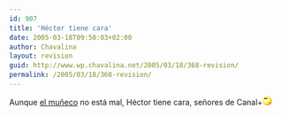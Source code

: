 ```yaml
---
id: 907
title: 'Héctor tiene cara'
date: 2005-03-18T09:50:03+02:00
author: Chavalina
layout: revision
guid: http://www.wp.chavalina.net/2005/03/18/368-revision/
permalink: /2005/03/18/368-revision/
---
```

Aunque <a href="http://www.kirai.bitacoras.com/index.php?p=463" target="_blank">el muñeco</a> no está mal, Héctor tiene cara, señores de Canal+![emo](/imagenes/emoticonos/pensativo.gif)